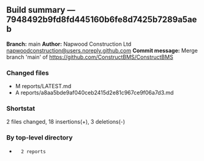 ## Build summary — 7948492b9fd8fd445160b6fe8d7425b7289a5aeb

**Branch:** main
**Author:** Napwood Construction Ltd <napwoodconstruction@users.noreply.github.com>
**Commit message:** Merge branch 'main' of https://github.com/ConstructBMS/ConstructBMS

### Changed files
 - M	reports/LATEST.md
 - A	reports/a8aa5bde9af040ceb2415d2e81c967ce9f06a7d3.md

### Shortstat
 2 files changed, 18 insertions(+), 3 deletions(-)

### By top-level directory
 -       2 reports
